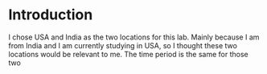 # Introduction
I chose USA and India as the two locations for this lab. Mainly because I am from India and I am currently studying in USA, so I thought these two locations would be relevant to me. The time period is the same for those two

